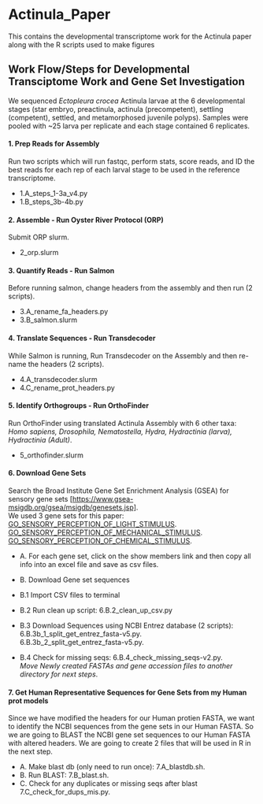 # Actinula_Paper
This contains the developmental transcriptome work for the Actinula paper along with the R scripts used to make figures

## Work Flow/Steps for Developmental Transciptome Work and Gene Set Investigation
We sequenced *Ectopleura crocea* Actinula larvae at the 6 developmental stages (star embryo, preactinula, actinula (precompetent), settling (competent), settled, and metamorphosed juvenile polyps). Samples were pooled with ~25 larva per replicate and each stage contained 6 replicates.  

#### 1. Prep Reads for Assembly
   Run two scripts which will run fastqc, perform stats, score reads, and ID the best reads for each rep of each larval stage to be used in the reference transcriptome.  
  * 1.A_steps_1-3a_v4.py
  * 1.B_steps_3b-4b.py

#### 2. Assemble - Run Oyster River Protocol (ORP)
   Submit ORP slurm. 
  * 2_orp.slurm

#### 3. Quantify Reads - Run Salmon 
   Before running salmon, change headers from the assembly and then run (2 scripts). 
  * 3.A_rename_fa_headers.py
  * 3.B_salmon.slurm

#### 4. Translate Sequences - Run Transdecoder 
   While Salmon is running, Run Transdecoder on the Assembly and then re-name the headers (2 scripts). 
  * 4.A_transdecoder.slurm
  * 4.C_rename_prot_headers.py

#### 5. Identify Orthogroups - Run OrthoFinder
   Run OrthoFinder using translated Actinula Assembly with 6 other taxa: *Homo sapiens, Drosophila, Nematostella, Hydra, Hydractinia (larva), Hydractinia (Adult)*.  
  * 5_orthofinder.slurm

#### 6. Download Gene Sets 
   Search the Broad Institute Gene Set Enrichment Analysis (GSEA) for sensory gene sets [https://www.gsea-msigdb.org/gsea/msigdb/genesets.jsp].   
   We used 3 gene sets for this paper:   
   [GO_SENSORY_PERCEPTION_OF_LIGHT_STIMULUS](https://www.gsea-msigdb.org/gsea/msigdb/cards/GO_SENSORY_PERCEPTION_OF_LIGHT_STIMULUS.html). 
   [GO_SENSORY_PERCEPTION_OF_MECHANICAL_STIMULUS](https://www.gsea-msigdb.org/gsea/msigdb/cards/GO_SENSORY_PERCEPTION_OF_MECHANICAL_STIMULUS.html). 
   [GO_SENSORY_PERCEPTION_OF_CHEMICAL_STIMULUS](https://www.gsea-msigdb.org/gsea/msigdb/cards/GO_SENSORY_PERCEPTION_OF_CHEMICAL_STIMULUS.html). 

  * A. For each gene set, click on the show members link and then copy all info into an excel file and save as csv files. 

  * B. Download Gene set sequences 
  *   B.1 Import CSV files to terminal 
  *   B.2 Run clean up script: 6.B.2_clean_up_csv.py
  *   B.3 Download Sequences using NCBI Entrez database (2 scripts):   
         6.B.3b_1_split_get_entrez_fasta-v5.py.    
         6.B.3b_2_split_get_entrez_fasta-v5.py.    
  *   B.4 Check for missing seqs: 6.B.4_check_missing_seqs-v2.py.  
   *Move Newly created FASTAs and gene accession files to another directory for next steps*.   

#### 7. Get Human Representative Sequences for Gene Sets from my Human prot models  
  Since we have modified the headers for our Human protien FASTA, we want to identify the NCBI sequences from the gene sets in our Human FASTA. So we are going to BLAST the NCBI gene set sequences to our Human FASTA with altered headers. We are going to create 2 files that will be used in R in the next step. 

  * A. Make blast db (only need to run once):
       7.A_blastdb.sh.  
  * B. Run BLAST:
       7.B_blast.sh.  
  * C. Check for any duplicates or missing seqs after blast
       7.C_check_for_dups_mis.py.  










